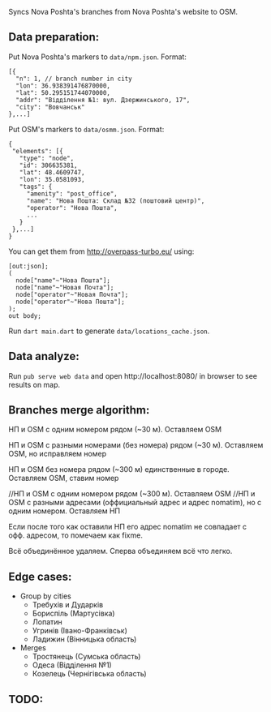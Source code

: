 Syncs Nova Poshta's branches from Nova Poshta's website to OSM.

Data preparation:
-----------------
Put Nova Poshta's markers to `data/npm.json`. Format:

```
[{
  "n": 1, // branch number in city
  "lon": 36.938391476870000,
  "lat": 50.295151744070000,
  "addr": "Відділення №1: вул. Дзержинського, 17",
  "city": "Вовчанськ"
},...]
```

Put OSM's markers to `data/osmm.json`. Format:                                      
```
{
 "elements": [{
   "type": "node",
   "id": 306635381,
   "lat": 48.4609747,
   "lon": 35.0581093,
   "tags": {
     "amenity": "post_office",
     "name": "Нова Пошта: Склад №32 (поштовий центр)",
     "operator": "Нова Пошта",
     ...
   }
 },...]
}  
```

You can get them from http://overpass-turbo.eu/ using:
```
[out:json];
(
  node["name"~"Нова Пошта"];
  node["name"~"Новая Почта"];
  node["operator"~"Новая Почта"];
  node["operator"~"Нова Пошта"];
);
out body;
```

Run `dart main.dart` to generate `data/locations_cache.json`.

Data analyze:
-------------
Run `pub serve web data` and open http://localhost:8080/ in browser to see results on map.

Branches merge algorithm:
-------------------------
НП и OSM с одним номером рядом (~30 м). Оставляем OSM

НП и OSM с разными номерами (без номера) рядом (~30 м). Оставляем OSM, но исправляем номер

НП и OSM без номера рядом (~300 м) единственные в городе. Оставляем OSM, ставим номер

//НП и OSM с одним номером рядом (~300 м). Оставляем OSM
//НП и OSM с разными адресами (оффициальный адрес и адрес nomatim), но с одним номером. Оставляем НП

Если после того как оставили НП его адрес nomatim не совпадает с офф. адресом, то помечаем как fixme.

Всё объединённое удаляем. Сперва объединяем всё что легко.

Edge cases:
-----------
* Group by cities
  * Требухів и Дударків
  * Бориспіль (Мартусівка)
  * Лопатин
  * Угринів (Івано-Франківськ)
  * Ладижин (Вінницька область)
* Merges
  * Тростянець (Сумська область)
  * Одеса (Відділення №1)
  * Козелець (Чернігівська область)
    
TODO:
-----